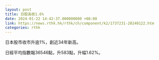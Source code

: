 ```yaml
---
layout: post
title: 日股高收1.6%
date: 2024-01-22 14:42:37.000000000 +08:00
link: https://news.rthk.hk/rthk/ch/component/k2/1737231-20240122.htm
categories: rthk
---
```


日本股市收市升逾1%，創近34年新高。

日經平均指數報36546點，升583點，升幅1.62%。
